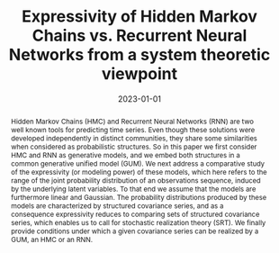 ---
title: "Expressivity of Hidden Markov Chains vs. Recurrent Neural Networks from a system theoretic viewpoint"

# Authors
# If you created a profile for a user (e.g. the default `admin` user), write the username (folder name) here 
# and it will be replaced with their full name and linked to their profile.
authors:
- francois
- admin
- yohan

# Author notes (optional)
#author_notes:
#- "Equal contribution"
#- "Equal contribution"

date: "2023-01-01"
# doi: "https://doi.org/10.1109/TSP.2023.3328108"

# Schedule page publish date (NOT publication's date).
#publishDate: "2017-01-01T00:00:00Z"

# Publication type.
# Legend: 0 = Uncategorized; 1 = Conference paper; 2 = Journal article;
# 3 = Preprint / Working Paper; 4 = Report; 5 = Book; 6 = Book section;
# 7 = Thesis; 8 = Patent
publication_types: ["Journal"]

# Publication name and optional abbreviated publication name.
publication: "In *IEEE Transactions on Signal Processing, vol. 71 (2023)*"
publication_short: In *IEEE Transactions on Signal Processing*

abstract: "Hidden Markov Chains (HMC) and Recurrent Neural Networks (RNN) are two well known tools for predicting time series. Even though these solutions were developed independently in distinct communities, they share some similarities when considered as probabilistic structures. So in this paper we first consider HMC and RNN as generative models, and we embed both structures in a common generative unified model (GUM). We next address a comparative study of the expressivity (or modeling power) of these models, which here refers to the range of the joint probability distribution of an observations sequence, induced by the underlying latent variables. To that end we assume that the models are furthermore linear and Gaussian. The probability distributions produced by these models are characterized by structured covariance series, and as a consequence expressivity reduces to comparing sets of structured covariance series, which enables us to call for stochastic realization theory (SRT). We finally provide conditions under which a given covariance series can be realized by a GUM, an HMC or an RNN."

# Summary. An optional shortened abstract.
#summary: Lorem ipsum dolor sit amet, consectetur adipiscing elit. Duis posuere tellus ac convallis placerat. Proin tincidunt magna sed ex sollicitudin condimentum.

tags: [Generative Models, System Theory, Hidden Markov Models, Recurrent Neural Networks]

# Display this page in the Featured widget?
featured: false

# Custom links (uncomment lines below)
# links:
# - name: Custom Link
#   url: http://example.org

url_pdf: ''
url_code: ''
url_dataset: ''
url_poster: ''
url_project: ''
url_slides: ''
url_source: ''
url_video: ''

# Featured image
# To use, add an image named `featured.jpg/png` to your page's folder. 
image:
  # caption: 'Image credit: [**Unsplash**](https://unsplash.com/photos/pLCdAaMFLTE)'
  # focal_point: ""
  # preview_only: false

# Associated Projects (optional).
#   Associate this publication with one or more of your projects.
#   Simply enter your project's folder or file name without extension.
#   E.g. `internal-project` references `content/project/internal-project/index.md`.
#   Otherwise, set `projects: []`.
projects:
# - example

# Slides (optional).
#   Associate this publication with Markdown slides.
#   Simply enter your slide deck's filename without extension.
#   E.g. `slides: "example"` references `content/slides/example/index.md`.
#   Otherwise, set `slides: ""`.
#slides: example
#---
#
#{{% callout note %}}
#Click the *Cite* button above to demo the feature to enable visitors to import publication metadata into their reference management software.
#{{% /callout %}}
#
#{{% callout note %}}
#Create your slides in Markdown - click the *Slides* button to check out the example.
#{{% /callout %}}
#
#Supplementary notes can be added here, including [code, math, and images](https://wowchemy.com/docs/writing-markdown-latex/).
---